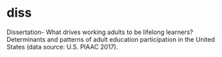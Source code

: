 # diss
Dissertation- What drives working adults to be lifelong learners? Determinants and patterns of adult education participation in the United States (data source: U.S. PIAAC 2017).
